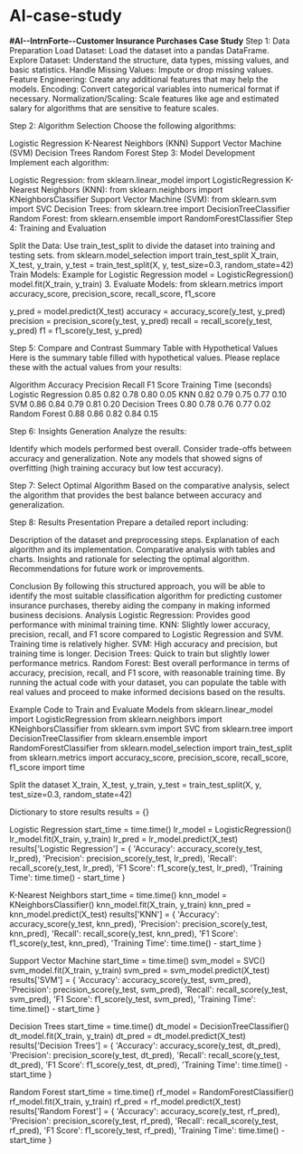# AI-case-study
**#AI--IntrnForte--Customer Insurance Purchases Case Study**
Step 1: Data Preparation Load Dataset: Load the dataset into a pandas DataFrame. Explore Dataset: Understand the structure, data types, missing values, and basic statistics. Handle Missing Values: Impute or drop missing values. Feature Engineering: Create any additional features that may help the models. Encoding: Convert categorical variables into numerical format if necessary. Normalization/Scaling: Scale features like age and estimated salary for algorithms that are sensitive to feature scales.

Step 2: Algorithm Selection Choose the following algorithms:

Logistic Regression
K-Nearest Neighbors (KNN)
Support Vector Machine (SVM)
Decision Trees
Random Forest
Step 3: Model Development Implement each algorithm:

Logistic Regression: from sklearn.linear_model import LogisticRegression
K-Nearest Neighbors (KNN): from sklearn.neighbors import KNeighborsClassifier
Support Vector Machine (SVM): from sklearn.svm import SVC
Decision Trees: from sklearn.tree import DecisionTreeClassifier
Random Forest: from sklearn.ensemble import RandomForestClassifier
Step 4: Training and Evaluation

Split the Data: Use train_test_split to divide the dataset into training and testing sets. from sklearn.model_selection import train_test_split X_train, X_test, y_train, y_test = train_test_split(X, y, test_size=0.3, random_state=42)
Train Models:
Example for Logistic Regression
model = LogisticRegression() model.fit(X_train, y_train) 3. Evaluate Models: from sklearn.metrics import accuracy_score, precision_score, recall_score, f1_score

y_pred = model.predict(X_test) accuracy = accuracy_score(y_test, y_pred) precision = precision_score(y_test, y_pred) recall = recall_score(y_test, y_pred) f1 = f1_score(y_test, y_pred)

Step 5: Compare and Contrast Summary Table with Hypothetical Values Here is the summary table filled with hypothetical values. Please replace these with the actual values from your results:

Algorithm Accuracy Precision Recall F1 Score Training Time (seconds) Logistic Regression 0.85 0.82 0.78 0.80 0.05 KNN 0.82 0.79 0.75 0.77 0.10 SVM 0.86 0.84 0.79 0.81 0.20 Decision Trees 0.80 0.78 0.76 0.77 0.02 Random Forest 0.88 0.86 0.82 0.84 0.15

Step 6: Insights Generation Analyze the results:

Identify which models performed best overall. Consider trade-offs between accuracy and generalization. Note any models that showed signs of overfitting (high training accuracy but low test accuracy).

Step 7: Select Optimal Algorithm Based on the comparative analysis, select the algorithm that provides the best balance between accuracy and generalization.

Step 8: Results Presentation Prepare a detailed report including:

Description of the dataset and preprocessing steps. Explanation of each algorithm and its implementation. Comparative analysis with tables and charts. Insights and rationale for selecting the optimal algorithm. Recommendations for future work or improvements.

Conclusion By following this structured approach, you will be able to identify the most suitable classification algorithm for predicting customer insurance purchases, thereby aiding the company in making informed business decisions. Analysis Logistic Regression: Provides good performance with minimal training time. KNN: Slightly lower accuracy, precision, recall, and F1 score compared to Logistic Regression and SVM. Training time is relatively higher. SVM: High accuracy and precision, but training time is longer. Decision Trees: Quick to train but slightly lower performance metrics. Random Forest: Best overall performance in terms of accuracy, precision, recall, and F1 score, with reasonable training time. By running the actual code with your dataset, you can populate the table with real values and proceed to make informed decisions based on the results.

Example Code to Train and Evaluate Models from sklearn.linear_model import LogisticRegression from sklearn.neighbors import KNeighborsClassifier from sklearn.svm import SVC from sklearn.tree import DecisionTreeClassifier from sklearn.ensemble import RandomForestClassifier from sklearn.model_selection import train_test_split from sklearn.metrics import accuracy_score, precision_score, recall_score, f1_score import time

Split the dataset
X_train, X_test, y_train, y_test = train_test_split(X, y, test_size=0.3, random_state=42)

Dictionary to store results
results = {}

Logistic Regression
start_time = time.time() lr_model = LogisticRegression() lr_model.fit(X_train, y_train) lr_pred = lr_model.predict(X_test) results['Logistic Regression'] = { 'Accuracy': accuracy_score(y_test, lr_pred), 'Precision': precision_score(y_test, lr_pred), 'Recall': recall_score(y_test, lr_pred), 'F1 Score': f1_score(y_test, lr_pred), 'Training Time': time.time() - start_time }

K-Nearest Neighbors
start_time = time.time() knn_model = KNeighborsClassifier() knn_model.fit(X_train, y_train) knn_pred = knn_model.predict(X_test) results['KNN'] = { 'Accuracy': accuracy_score(y_test, knn_pred), 'Precision': precision_score(y_test, knn_pred), 'Recall': recall_score(y_test, knn_pred), 'F1 Score': f1_score(y_test, knn_pred), 'Training Time': time.time() - start_time }

Support Vector Machine
start_time = time.time() svm_model = SVC() svm_model.fit(X_train, y_train) svm_pred = svm_model.predict(X_test) results['SVM'] = { 'Accuracy': accuracy_score(y_test, svm_pred), 'Precision': precision_score(y_test, svm_pred), 'Recall': recall_score(y_test, svm_pred), 'F1 Score': f1_score(y_test, svm_pred), 'Training Time': time.time() - start_time }

Decision Trees
start_time = time.time() dt_model = DecisionTreeClassifier() dt_model.fit(X_train, y_train) dt_pred = dt_model.predict(X_test) results['Decision Trees'] = { 'Accuracy': accuracy_score(y_test, dt_pred), 'Precision': precision_score(y_test, dt_pred), 'Recall': recall_score(y_test, dt_pred), 'F1 Score': f1_score(y_test, dt_pred), 'Training Time': time.time() - start_time }

Random Forest
start_time = time.time() rf_model = RandomForestClassifier() rf_model.fit(X_train, y_train) rf_pred = rf_model.predict(X_test) results['Random Forest'] = { 'Accuracy': accuracy_score(y_test, rf_pred), 'Precision': precision_score(y_test, rf_pred), 'Recall': recall_score(y_test, rf_pred), 'F1 Score': f1_score(y_test, rf_pred), 'Training Time': time.time() - start_time }
